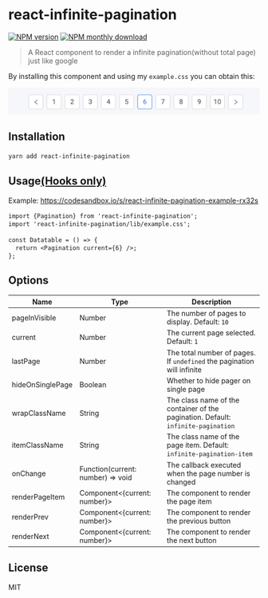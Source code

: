 # react-infinite-pagination

[![NPM version](https://img.shields.io/npm/v/react-infinite-pagination.svg)](https://www.npmjs.com/package/react-infinite-pagination)
[![NPM monthly download](https://img.shields.io/npm/dm/react-infinite-pagination.svg)](https://www.npmjs.com/package/react-infinite-pagination)

> A React component to render a infinite pagination(without total page) just like google

By installing this component and using my `example.css` you can obtain this:

[![screenshot](screenshot.png)](https://codesandbox.io/s/react-infinite-pagination-example-rx32s)

## Installation

```bash
yarn add react-infinite-pagination
```

## Usage[(Hooks only)](https://reactjs.org/docs/hooks-intro.html)

Example: https://codesandbox.io/s/react-infinite-pagination-example-rx32s

```tsx
import {Pagination} from 'react-infinite-pagination';
import 'react-infinite-pagination/lib/example.css';

const Datatable = () => {
  return <Pagination current={6} />;
};
```

## Options

| Name             | Type                              | Description                                                                       |
| ---------------- | --------------------------------- | --------------------------------------------------------------------------------- |
| pageInVisible    | Number                            | The number of pages to display. Default: `10`                                     |
| current          | Number                            | The current page selected. Default: `1`                                           |
| lastPage         | Number                            | The total number of pages. If `undefined` the pagination will infinite            |
| hideOnSinglePage | Boolean                           | Whether to hide pager on single page                                              |
| wrapClassName    | String                            | The class name of the container of the pagination. Default: `infinite-pagination` |
| itemClassName    | String                            | The class name of the page item. Default: `infinite-pagination-item`              |
| onChange         | Function(current: number) => void | The callback executed when the page number is changed                             |
| renderPageItem   | Component<{current: number}>      | The component to render the page item                                             |
| renderPrev       | Component<{current: number}>      | The component to render the previous button                                       |
| renderNext       | Component<{current: number}>      | The component to render the next button                                           |

## License

MIT
